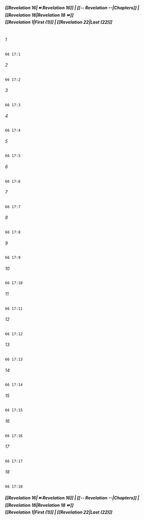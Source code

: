 
##### **[[Revelation 16|⏪ Revelation 16]] | [[-- Revelation --|Chapters]] | [[Revelation 18|Revelation 18 ⏩]]**<br>**[[Revelation 1|First (1)]] | [[Revelation 22|Last (22)]]**<br><br>

###### 1
``` verse
66 17:1
```
###### 2
``` verse
66 17:2
```
###### 3
``` verse
66 17:3
```
###### 4
``` verse
66 17:4
```
###### 5
``` verse
66 17:5
```
###### 6
``` verse
66 17:6
```
###### 7
``` verse
66 17:7
```
###### 8
``` verse
66 17:8
```
###### 9
``` verse
66 17:9
```
###### 10
``` verse
66 17:10
```
###### 11
``` verse
66 17:11
```
###### 12
``` verse
66 17:12
```
###### 13
``` verse
66 17:13
```
###### 14
``` verse
66 17:14
```
###### 15
``` verse
66 17:15
```
###### 16
``` verse
66 17:16
```
###### 17
``` verse
66 17:17
```
###### 18
``` verse
66 17:18
```

##### **[[Revelation 16|⏪ Revelation 16]] | [[-- Revelation --|Chapters]] | [[Revelation 18|Revelation 18 ⏩]]**<br>**[[Revelation 1|First (1)]] | [[Revelation 22|Last (22)]]**
